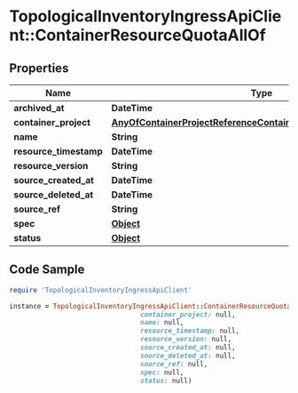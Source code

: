 # TopologicalInventoryIngressApiClient::ContainerResourceQuotaAllOf

## Properties

Name | Type | Description | Notes
------------ | ------------- | ------------- | -------------
**archived_at** | **DateTime** |  | [optional] 
**container_project** | [**AnyOfContainerProjectReferenceContainerProjectReferenceByName**](AnyOfContainerProjectReferenceContainerProjectReferenceByName.md) |  | [optional] 
**name** | **String** |  | [optional] 
**resource_timestamp** | **DateTime** |  | [optional] 
**resource_version** | **String** |  | [optional] 
**source_created_at** | **DateTime** |  | [optional] 
**source_deleted_at** | **DateTime** |  | [optional] 
**source_ref** | **String** |  | 
**spec** | [**Object**](.md) |  | [optional] 
**status** | [**Object**](.md) |  | [optional] 

## Code Sample

```ruby
require 'TopologicalInventoryIngressApiClient'

instance = TopologicalInventoryIngressApiClient::ContainerResourceQuotaAllOf.new(archived_at: null,
                                 container_project: null,
                                 name: null,
                                 resource_timestamp: null,
                                 resource_version: null,
                                 source_created_at: null,
                                 source_deleted_at: null,
                                 source_ref: null,
                                 spec: null,
                                 status: null)
```


